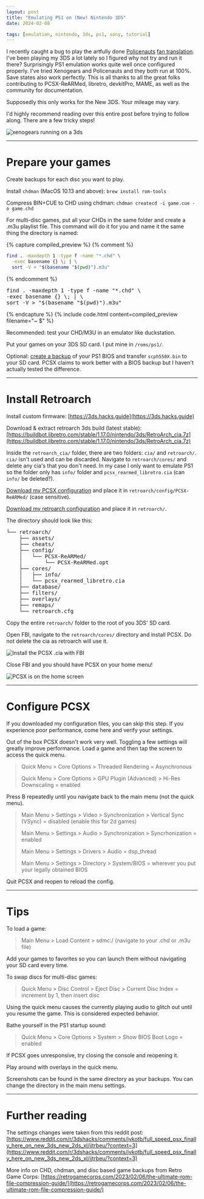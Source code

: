 ```yaml
---
layout: post
title: "Emulating PS1 on (New) Nintendo 3DS"
date: 2024-02-08

tags: [emulation, nintendo, 3ds, ps1, sony, tutorial]
---
```


I recently caught a bug to play the artfully done [Policenauts](https://en.wikipedia.org/wiki/Policenauts) [fan translation](http://policenauts.net/english/). I've been playing my 3DS a lot lately so I figured why not try and run it there? Surprisingly PS1 emulation works quite well once configured properly. I've tried Xenogears and Policenauts and they both run at 100%. Save states also work perfectly. This is all thanks to all the great folks contributing to PCSX-ReARMed, libretro, devkitPro, MAME, as well as the community for documentation.

Supposedly this only works for the New 3DS. Your mileage may vary. 

I'd highly recommend reading over this entire post before trying to follow along. There are a few tricky steps!

![xenogears running on a 3ds](public/images/3ds/xenogears-top.png)

---

# Prepare your games

Create backups for each disc you want to play.

Install `chdman` (MacOS 10.13 and above): `brew install rom-tools`

Compress BIN+CUE to CHD using chdman: `chdman createcd -i game.cue -o game.chd`

For multi-disc games, put all your CHDs in the same folder and create a .m3u playlist file. This command will do it for you and name it the same thing the directory is named: 

{% capture compiled_preview %}
{% comment %}
```bash
find . -maxdepth 1 -type f -name "*.chd" \
  -exec basename {} \; | \
  sort -V > "$(basename "$(pwd)").m3u"
```
{% endcomment %}
<div class="highlight highlight-source-shell"><pre>find <span class="pl-c1">.</span> -maxdepth 1 -type f -name <span class="pl-s"><span class="pl-pds">"</span>*.chd<span class="pl-pds">"</span></span> \
-exec basename {} <span class="pl-cce">\;</span> <span class="pl-k">|</span> \
sort -V <span class="pl-k">&gt;</span> <span class="pl-s"><span class="pl-pds">"</span><span class="pl-s"><span class="pl-pds">$(</span>basename <span class="pl-s"><span class="pl-pds">"</span><span class="pl-s"><span class="pl-pds">$(</span>pwd<span class="pl-pds">)</span></span><span class="pl-pds">"</span></span><span class="pl-pds">)</span></span>.m3u<span class="pl-pds">"</span></span></pre></div>
{% endcapture %}
{% include code.html
  content=compiled_preview
  filename="~ $"
%}

Recommended: test your CHD/M3U in an emulator like duckstation.

Put your games on your 3DS SD card. I put mine in `/roms/ps1/`.

Optional: [create a backup](https://www.ngemu.com/threads/psx-bios-dumping-guide.93161/) of your PS1 BIOS and transfer `scph550X.bin` to your SD card. PCSX claims to work better with a BIOS backup but I haven't actually tested the difference.

---

# Install Retroarch

Install custom firmware: [https://3ds.hacks.guide](https://3ds.hacks.guide)

Download & extract retroarch 3ds build (latest stable): [https://buildbot.libretro.com/stable/1.17.0/nintendo/3ds/RetroArch_cia.7z](https://buildbot.libretro.com/stable/1.17.0/nintendo/3ds/RetroArch_cia.7z)

Inside the `retroarch_cia/` folder, there are two folders: `cia/` and `retroarch/`. `cia/` isn't used and can be discarded. Navigate to `retroarch/cores/` and delete any cia's that you don't need. In my case I only want to emulate PS1 so the folder only has `info/` folder and `pcsx_rearmed_libretro.cia` (can `info/` be deleted?).

[Download my PCSX configuration](public/files/PCSX-ReARMed.opt) and place it in `retroarch/config/PCSX-ReARMed/` (case sensitive).

[Download my retroarch configuration](public/files/retroarch.cfg) and place it in `retroarch/`.

The directory should look like this:
<pre>
└── retroarch/
    ├── assets/
    ├── cheats/
    ├── config/
    │   └── PCSX-ReARMed/
    │       └── PCSX-ReARMed.opt
    ├── cores/
    │   ├── info/
    │   └── pcsx_rearmed_libretro.cia
    ├── database/
    ├── filters/
    ├── overlays/
    ├── remaps/
    └── retroarch.cfg
</pre>

Copy the entire `retroarch/` folder to the root of you 3DS' SD card.

Open FBI, navigate to the `retroarch/cores/` directory and install PCSX. Do not delete the cia as retroarch will use it.

![Install the PCSX .cia with FBI](public/images/3ds/fbi.png)

Close FBI and you should have PCSX on your home menu!

![PCSX is on the home screen](public/images/3ds/pcsx.png)

---

# Configure PCSX

If you downloaded my configuration files, you can skip this step. If you experience poor performance, come here and verify your settings.

Out of the box PCSX doesn't work very well. Toggling a few settings will greatly improve performance. Load a game and then tap the screen to access the quick menu.

> Quick Menu > Core Options > Threaded Rendering = Asynchronous
>
> Quick Menu > Core Options > GPU Plugin (Advanced) > Hi-Res Downscaling = enabled

Press B repeatedly until you navigate back to the main menu (not the quick menu).

> Main Menu > Settings > Video > Synchronization > Vertical Sync (VSync) = disabled (enable this for 2d games)
>
> Main Menu > Settings > Audio > Synchronization > Syncrhonization = enabled
>
> Main Menu > Settings > Drivers > Audio = dsp_thread
>
> Main Menu > Settings > Directory > System/BIOS = wherever you put your legally obtained BIOS

Quit PCSX and reopen to reload the config.

---

# Tips

To load a game:

> Main Menu > Load Content > sdmc:/ (navigate to your .chd or .m3u file)

Add your games to favorites so you can launch them without navigating your SD card every time.

To swap discs for multi-disc games:

> Quick Menu > Disc Control > Eject Disc > Current Disc Index = increment by 1, then insert disc

Using the quick menu causes the currently playing audio to glitch out until you resume the game. This is considered expected behavior.

Bathe yourself in the PS1 startup sound:

> Quick Menu > Core Options > System > Show BIOS Boot Logo = enabled

If PCSX goes unresponsive, try closing the console and reopening it.

Play around with overlays in the quick menu.

Screenshots can be found in the same directory as your backups. You can change the directory in the main menu settings.

---

# Further reading

The settings changes were taken from this reddit post: [https://www.reddit.com/r/3dshacks/comments/jvkotb/full_speed_psx_finally_here_on_new_3ds_new_2ds_xl/jjtrbeu/?context=3](https://www.reddit.com/r/3dshacks/comments/jvkotb/full_speed_psx_finally_here_on_new_3ds_new_2ds_xl/jjtrbeu/?context=3)

More info on CHD, chdman, and disc based game backups from Retro Game Corps: [https://retrogamecorps.com/2023/02/06/the-ultimate-rom-file-compression-guide/](https://retrogamecorps.com/2023/02/06/the-ultimate-rom-file-compression-guide/)
